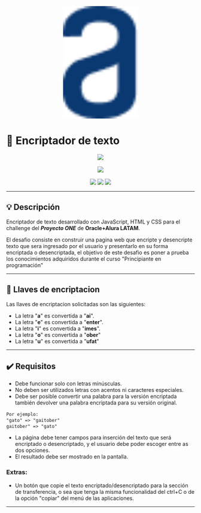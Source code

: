 <div align="center"><img src="assets\logo-alura.png" width="200"/></div>

# 🔏 Encriptador de texto

<div align="center"><img src="img/logo.svg" width="64"/></div>
<p align="center" >
     <img width="500" heigth="300" src="https://user-images.githubusercontent.com/91544872/157673573-5e781ce9-601c-4ea3-9db1-b60bebf717aa.png">
</p>

<div align="center">
    <img src="https://img.shields.io/badge/JavaScript-5A5A5A?logo=javascript&logoColor=yelllow"/>
    <img src="https://img.shields.io/badge/HTML-5A5A5A?logo=html5" />
    <img src="https://img.shields.io/badge/CSS-5A5A5A?logo=css3&logoColor=01A3D8" />
</div>

---

## 💡 Descripción

Encriptador de texto desarrollado con JavaScript, HTML y CSS para el challenge del **_Proyecto ONE_** de **Oracle+Alura LATAM**.

El desafio consiste en construir una pagina web que encripte y desencripte texto que sera ingresado por el usuario y presentarlo en su forma encriptada o desencriptada, el objetivo de este desafio es poner a prueba los conocimientos adquiridos durante el curso "Principiante en programación"

---

## 🔑 Llaves de encriptacion

Las llaves de encriptacion solicitadas son las siguientes:

- La letra "**a**" es convertida a "**ai**".
- La letra "**e**" es convertida a "**enter**".
- La letra "**i**" es convertida a "**imes**".
- La letra "**o**" es convertida a "**ober**"
- La letra "**u**" es convertida a "**ufat**"

---

## ✔️ Requisitos

- Debe funcionar solo con letras minúsculas.
- No deben ser utilizados letras con acentos ni caracteres especiales.
- Debe ser posible convertir una palabra para la versión encriptada también devolver una palabra encriptada para su versión original.

```
Por ejemplo:
"gato" => "gaitober"
gaitober" => "gato"
```

- La página debe tener campos para inserción del texto que será encriptado o desencriptado, y el usuario debe poder escoger entre as dos opciones.
- El resultado debe ser mostrado en la pantalla.

### Extras:

- Un botón que copie el texto encriptado/desencriptado para la sección de transferencia, o sea que tenga la misma funcionalidad del ctrl+C o de la opción "copiar" del menú de las aplicaciones.

---
